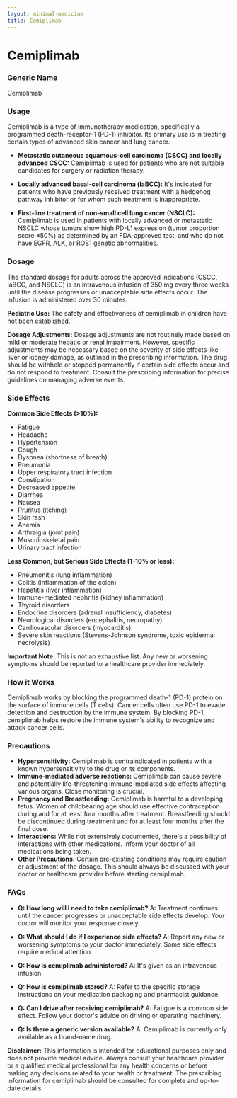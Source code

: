 ```yaml
---
layout: minimal-medicine
title: Cemiplimab
---
```


# Cemiplimab
### Generic Name
Cemiplimab

### Usage

Cemiplimab is a type of immunotherapy medication, specifically a programmed death-receptor-1 (PD-1) inhibitor.  Its primary use is in treating certain types of advanced skin cancer and lung cancer.

* **Metastatic cutaneous squamous-cell carcinoma (CSCC) and locally advanced CSCC:** Cemiplimab is used for patients who are not suitable candidates for surgery or radiation therapy.

* **Locally advanced basal-cell carcinoma (laBCC):** It's indicated for patients who have previously received treatment with a hedgehog pathway inhibitor or for whom such treatment is inappropriate.

* **First-line treatment of non-small cell lung cancer (NSCLC):**  Cemiplimab is used in patients with locally advanced or metastatic NSCLC whose tumors show high PD-L1 expression (tumor proportion score ≥50%) as determined by an FDA-approved test, and who do not have EGFR, ALK, or ROS1 genetic abnormalities.


### Dosage

The standard dosage for adults across the approved indications (CSCC, laBCC, and NSCLC) is an intravenous infusion of 350 mg every three weeks until the disease progresses or unacceptable side effects occur.  The infusion is administered over 30 minutes.  

**Pediatric Use:** The safety and effectiveness of cemiplimab in children have not been established.

**Dosage Adjustments:** Dosage adjustments are not routinely made based on mild or moderate hepatic or renal impairment.  However, specific adjustments may be necessary based on the severity of side effects like liver or kidney damage, as outlined in the prescribing information.  The drug should be withheld or stopped permanently if certain side effects occur and do not respond to treatment.  Consult the prescribing information for precise guidelines on managing adverse events.

### Side Effects

**Common Side Effects (>10%):**

* Fatigue
* Headache
* Hypertension
* Cough
* Dyspnea (shortness of breath)
* Pneumonia
* Upper respiratory tract infection
* Constipation
* Decreased appetite
* Diarrhea
* Nausea
* Pruritus (itching)
* Skin rash
* Anemia
* Arthralgia (joint pain)
* Musculoskeletal pain
* Urinary tract infection


**Less Common, but Serious Side Effects (1-10% or less):**

* Pneumonitis (lung inflammation)
* Colitis (inflammation of the colon)
* Hepatitis (liver inflammation)
* Immune-mediated nephritis (kidney inflammation)
* Thyroid disorders
* Endocrine disorders (adrenal insufficiency, diabetes)
* Neurological disorders (encephalitis, neuropathy)
* Cardiovascular disorders (myocarditis)
* Severe skin reactions (Stevens-Johnson syndrome, toxic epidermal necrolysis)


**Important Note:** This is not an exhaustive list.  Any new or worsening symptoms should be reported to a healthcare provider immediately.


### How it Works

Cemiplimab works by blocking the programmed death-1 (PD-1) protein on the surface of immune cells (T cells).  Cancer cells often use PD-1 to evade detection and destruction by the immune system.  By blocking PD-1, cemiplimab helps restore the immune system's ability to recognize and attack cancer cells.


### Precautions

* **Hypersensitivity:** Cemiplimab is contraindicated in patients with a known hypersensitivity to the drug or its components.
* **Immune-mediated adverse reactions:** Cemiplimab can cause severe and potentially life-threatening immune-mediated side effects affecting various organs.  Close monitoring is crucial.
* **Pregnancy and Breastfeeding:** Cemiplimab is harmful to a developing fetus.  Women of childbearing age should use effective contraception during and for at least four months after treatment.  Breastfeeding should be discontinued during treatment and for at least four months after the final dose.
* **Interactions:**  While not extensively documented, there's a possibility of interactions with other medications. Inform your doctor of all medications being taken.
* **Other Precautions:** Certain pre-existing conditions may require caution or adjustment of the dosage. This should always be discussed with your doctor or healthcare provider before starting cemiplimab.

### FAQs

* **Q: How long will I need to take cemiplimab?** A: Treatment continues until the cancer progresses or unacceptable side effects develop. Your doctor will monitor your response closely.

* **Q: What should I do if I experience side effects?** A: Report any new or worsening symptoms to your doctor immediately. Some side effects require medical attention.

* **Q: How is cemiplimab administered?** A: It's given as an intravenous infusion.

* **Q: How is cemiplimab stored?** A: Refer to the specific storage instructions on your medication packaging and pharmacist guidance.  

* **Q: Can I drive after receiving cemiplimab?** A: Fatigue is a common side effect.  Follow your doctor's advice on driving or operating machinery.

* **Q: Is there a generic version available?** A: Cemiplimab is currently only available as a brand-name drug.

**Disclaimer:** This information is intended for educational purposes only and does not provide medical advice.  Always consult your healthcare provider or a qualified medical professional for any health concerns or before making any decisions related to your health or treatment.  The prescribing information for cemiplimab should be consulted for complete and up-to-date details.
